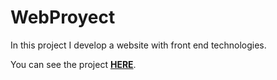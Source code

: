 # WebProyect
In this project I develop a website with front end technologies. 


You can see the project **[HERE](https://aguzman.x10.mx/WebExa/index.html)**.

